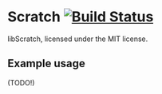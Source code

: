 # Scratch [![Build Status](https://travis-ci.org/AngeloG/Scratch.svg?branch=master)](https://travis-ci.org/AngeloG/Scratch)

libScratch, licensed under the MIT license.

## Example usage

(TODO!)
